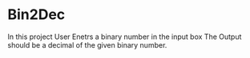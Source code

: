 # Bin2Dec

In this project
User Enetrs a binary number in the input box
The Output should be a decimal of the given binary number.
